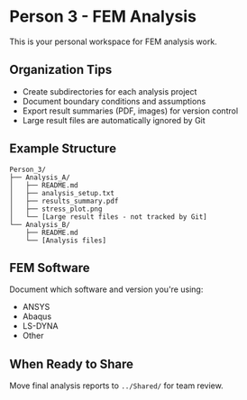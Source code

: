 # Person 3 - FEM Analysis

This is your personal workspace for FEM analysis work.

## Organization Tips
- Create subdirectories for each analysis project
- Document boundary conditions and assumptions
- Export result summaries (PDF, images) for version control
- Large result files are automatically ignored by Git

## Example Structure
```
Person_3/
├── Analysis_A/
│   ├── README.md
│   ├── analysis_setup.txt
│   ├── results_summary.pdf
│   ├── stress_plot.png
│   └── [Large result files - not tracked by Git]
└── Analysis_B/
    ├── README.md
    └── [Analysis files]
```

## FEM Software
Document which software and version you're using:
- ANSYS
- Abaqus
- LS-DYNA
- Other

## When Ready to Share
Move final analysis reports to `../Shared/` for team review.
